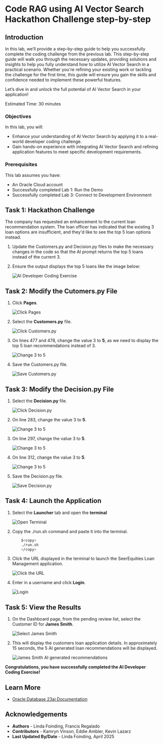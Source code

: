 # Code RAG using AI Vector Search Hackathon Challenge step-by-step

## Introduction

In this lab, we’ll provide a step-by-step guide to help you successfully complete the coding challenge from the previous lab. This step-by-step guide will walk you through the necessary updates, providing solutions and insights to help you fully understand how to utilize AI Vector Search in a practical scenario. Whether you're refining your existing work or tackling the challenge for the first time, this guide will ensure you gain the skills and confidence needed to implement these powerful features.

Let’s dive in and unlock the full potential of AI Vector Search in your application!

Estimated Time: 30 minutes

### Objectives

In this lab, you will:
* Enhance your understanding of AI Vector Search by applying it to a real-world developer coding challenge.
* Gain hands-on experience with integrating AI Vector Search and refining application features to meet specific development requirements.

### Prerequisites

This lab assumes you have:
* An Oracle Cloud account
* Successfully completed Lab 1: Run the Demo
* Successfully completed Lab 3: Connect to Development Environment

## Task 1: Hackathon Challenge
The company has requested an enhancement to the current loan recommendation system. The loan officer has indicated that the existing 3 loan options are insufficient, and they'd like to see the top 5 loan options instead.

1. Update the Customers.py and Decision.py files to make the necessary changes in the code so that the AI prompt returns the top 5 loans instead of the current 3.

2. Ensure the output displays the top 5 loans like the image below:

    ![AI Developer Coding Exercise](./images/ai-exercise.png " ")

## Task 2: Modify the Cutomers.py File

1. Click **Pages**.

    ![Click Pages](./images/click-pages.png " ")

2. Select the **Customers.py** file.

    ![Click Customers.py](./images/customers-py.png " ")

3. On lines 477 and 478, change the value 3 to **5**, as we need to display the top 5 loan recommendations instead of 3.

    ![Change 3 to 5](./images/3to5-1.png " ")

4. Save the Customers.py file.

    ![Save Customers.py](./images/save-customers-py.png " ")

## Task 3: Modify the Decision.py File

1. Select the **Decision.py** file.

    ![Click Decision.py](./images/decision-py.png " ")

2. On line 283, change the value 3 to **5**.

    ![Change 3 to 5](./images/3to5-2.png " ")

3. On line 297, change the value 3 to **5**.

    ![Change 3 to 5](./images/3to5-3.png " ")

4. On line 312, change the value 3 to **5**.

    ![Change 3 to 5](./images/3to5-4.png " ")

5. Save the Decision.py file.

    ![Save Decision.py](./images/save-decision-py.png " ")

## Task 4: Launch the Application

1. Select the **Launcher** tab and open the **terminal**

    ![Open Terminal](./images/open-terminal.png " ")

2. Copy the ./run.sh command and paste it into the terminal.

    ````bash
        $<copy>
        ./run.sh
        </copy>
    ````

3. Click the URL displayed in the terminal to launch the SeerEquities Loan Management application.

    ![Click the URL](./images/click-url.png " ")

4. Enter in a username and click **Login**.

    ![Login](./images/login.png " ")

## Task 5: View the Results

1. On the Dashboard page, from the pending review list, select the Customer ID for **James Smith**.

    ![Select James Smith](./images/james-smith.png " ")

2. This will display the customers loan application details. In approximately 15 seconds, the 5 AI generated loan recommendations will be displayed.

    ![James Smith AI generated recommendations](./images/ai-exercise.png " ")

**Congratulations, you have successfully completed the AI Developer Coding Exercise!**


## Learn More

* [Oracle Database 23ai Documentation](https://docs.oracle.com/en/database/oracle/oracle-database/23/)

## Acknowledgements
* **Authors** - Linda Foinding, Francis Regalado
* **Contributors** - Kamryn Vinson, Eddie Ambler, Kevin Lazarz
* **Last Updated By/Date** - Linda Foinding, April 2025